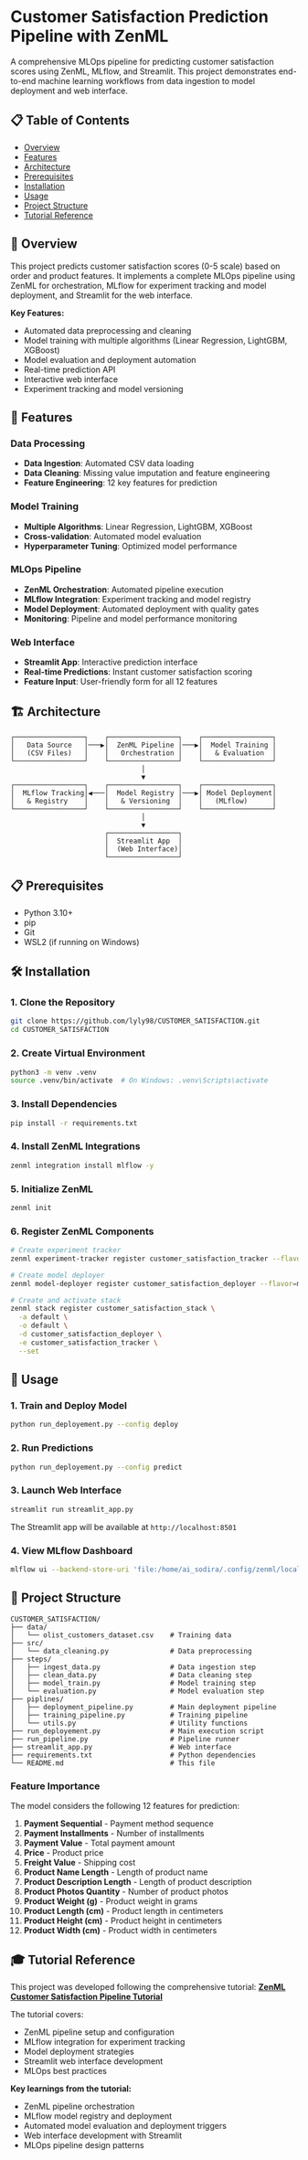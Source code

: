 # Customer Satisfaction Prediction Pipeline with ZenML

A        comprehensive MLOps pipeline for predicting customer satisfaction scores using ZenML, MLflow, and Streamlit. This project demonstrates end-to-end machine learning workflows from data ingestion to model deployment and web interface.

## 📋 Table of Contents

- [Overview](#overview)
- [Features](#features)
- [Architecture](#architecture)
- [Prerequisites](#prerequisites)
- [Installation](#installation)
- [Usage](#usage)
- [Project Structure](#project-structure)
- [Tutorial Reference](#tutorial-reference)


## 🎯 Overview

This project predicts customer satisfaction scores (0-5 scale) based on order and product features. It implements a complete MLOps pipeline using ZenML for orchestration, MLflow for experiment tracking and model deployment, and Streamlit for the web interface.

**Key Features:**
- Automated data preprocessing and cleaning
- Model training with multiple algorithms (Linear Regression, LightGBM, XGBoost)
- Model evaluation and deployment automation
- Real-time prediction API
- Interactive web interface
- Experiment tracking and model versioning

## 🚀 Features

### Data Processing
- **Data Ingestion**: Automated CSV data loading
- **Data Cleaning**: Missing value imputation and feature engineering
- **Feature Engineering**: 12 key features for prediction

### Model Training
- **Multiple Algorithms**: Linear Regression, LightGBM, XGBoost
- **Cross-validation**: Automated model evaluation
- **Hyperparameter Tuning**: Optimized model performance

### MLOps Pipeline
- **ZenML Orchestration**: Automated pipeline execution
- **MLflow Integration**: Experiment tracking and model registry
- **Model Deployment**: Automated deployment with quality gates
- **Monitoring**: Pipeline and model performance monitoring

### Web Interface
- **Streamlit App**: Interactive prediction interface
- **Real-time Predictions**: Instant customer satisfaction scoring
- **Feature Input**: User-friendly form for all 12 features

## 🏗️ Architecture

```
┌─────────────────┐    ┌─────────────────┐    ┌─────────────────┐
│   Data Source   │───▶│  ZenML Pipeline │───▶│  Model Training │
│   (CSV Files)   │    │   Orchestration │    │   & Evaluation  │
└─────────────────┘    └─────────────────┘    └─────────────────┘
                                │
                                ▼
┌─────────────────┐    ┌─────────────────┐    ┌─────────────────┐
│  MLflow Tracking│◀───│  Model Registry │───▶│ Model Deployment│
│   & Registry    │    │   & Versioning  │    │   (MLflow)      │
└─────────────────┘    └─────────────────┘    └─────────────────┘
                                │
                                ▼
                       ┌─────────────────┐
                       │  Streamlit App  │
                       │  (Web Interface)│
                       └─────────────────┘
```

## 📋 Prerequisites

- Python 3.10+
- pip
- Git
- WSL2 (if running on Windows)

## 🛠️ Installation

### 1. Clone the Repository
```bash
git clone https://github.com/lyly98/CUSTOMER_SATISFACTION.git
cd CUSTOMER_SATISFACTION
```

### 2. Create Virtual Environment
```bash
python3 -m venv .venv
source .venv/bin/activate  # On Windows: .venv\Scripts\activate
```

### 3. Install Dependencies
```bash
pip install -r requirements.txt
```

### 4. Install ZenML Integrations
```bash
zenml integration install mlflow -y
```

### 5. Initialize ZenML
```bash
zenml init
```

### 6. Register ZenML Components
```bash
# Create experiment tracker
zenml experiment-tracker register customer_satisfaction_tracker --flavor=mlflow

# Create model deployer
zenml model-deployer register customer_satisfaction_deployer --flavor=mlflow

# Create and activate stack
zenml stack register customer_satisfaction_stack \
  -a default \
  -o default \
  -d customer_satisfaction_deployer \
  -e customer_satisfaction_tracker \
  --set
```

## 🚀 Usage

### 1. Train and Deploy Model
```bash
python run_deployement.py --config deploy
```

### 2. Run Predictions
```bash
python run_deployement.py --config predict
```

### 3. Launch Web Interface
```bash
streamlit run streamlit_app.py
```

The Streamlit app will be available at `http://localhost:8501`

### 4. View MLflow Dashboard
```bash
mlflow ui --backend-store-uri 'file:/home/ai_sodira/.config/zenml/local_stores/[your-store-id]/mlruns'
```

## 📁 Project Structure

```
CUSTOMER_SATISFACTION/
├── data/
│   └── olist_customers_dataset.csv    # Training data
├── src/
│   └── data_cleaning.py               # Data preprocessing
├── steps/
│   ├── ingest_data.py                 # Data ingestion step
│   ├── clean_data.py                  # Data cleaning step
│   ├── model_train.py                 # Model training step
│   └── evaluation.py                  # Model evaluation step
├── piplines/
│   ├── deployment_pipeline.py         # Main deployment pipeline
│   ├── training_pipeline.py           # Training pipeline
│   └── utils.py                       # Utility functions
├── run_deployement.py                 # Main execution script
├── run_pipeline.py                    # Pipeline runner
├── streamlit_app.py                   # Web interface
├── requirements.txt                   # Python dependencies
└── README.md                          # This file
```


### Feature Importance
The model considers the following 12 features for prediction:

1. **Payment Sequential** - Payment method sequence
2. **Payment Installments** - Number of installments
3. **Payment Value** - Total payment amount
4. **Price** - Product price
5. **Freight Value** - Shipping cost
6. **Product Name Length** - Length of product name
7. **Product Description Length** - Length of product description
8. **Product Photos Quantity** - Number of product photos
9. **Product Weight (g)** - Product weight in grams
10. **Product Length (cm)** - Product length in centimeters
11. **Product Height (cm)** - Product height in centimeters
12. **Product Width (cm)** - Product width in centimeters

## 🎓 Tutorial Reference

This project was developed following the comprehensive tutorial: **[ZenML Customer Satisfaction Pipeline Tutorial](https://www.youtube.com/watch?v=-dJPoLm_gtE&t=10690s)**

The tutorial covers:
- ZenML pipeline setup and configuration
- MLflow integration for experiment tracking
- Model deployment strategies
- Streamlit web interface development
- MLOps best practices

**Key learnings from the tutorial:**
- ZenML pipeline orchestration
- MLflow model registry and deployment
- Automated model evaluation and deployment triggers
- Web interface development with Streamlit
- MLOps pipeline design patterns

